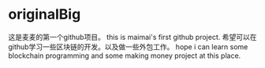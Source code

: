 # originalBig
这是麦麦的第一个github项目。
this is maimai's first github project.
希望可以在github学习一些区块链的开发。以及做一些外包工作。
hope i can learn some blockchain programming and some making money project at this place.
